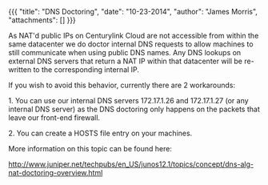 {{{
  "title": "DNS Doctoring",
  "date": "10-23-2014",
  "author": "James Morris",
  "attachments": []
}}}

<p>As NAT'd public IPs on Centurylink Cloud are not accessible from within the same datacenter we do doctor internal DNS requests to allow machines to still communicate when using public DNS names. Any DNS lookups on external DNS servers that return a NAT
  IP within that datacenter will be re-written to the corresponding internal IP.</p>

<p>If you wish to avoid this behavior, currently there are 2 workarounds:</p>
<p>1. You can use our internal DNS servers 172.17.1.26 and 172.17.1.27 (or any internal DNS server) as the DNS doctoring only happens on the packets that leave our front-end firewall.</p>
<p>2. You can create a HOSTS file entry on your machines.</p>


<p>More information on this topic can be found here:&nbsp;</p>
<p><a href="http://www.juniper.net/techpubs/en_US/junos12.1/topics/concept/dns-alg-nat-doctoring-overview.html" target="_blank">http://www.juniper.net/techpubs/en_US/junos12.1/topics/concept/dns-alg-nat-doctoring-overview.html</a>
</p>